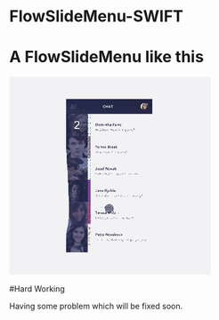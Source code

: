 # FlowSlideMenu-SWIFT
# A FlowSlideMenu like this

![Showcase](effect.gif)

#Hard Working 

Having some problem which will be fixed soon.
